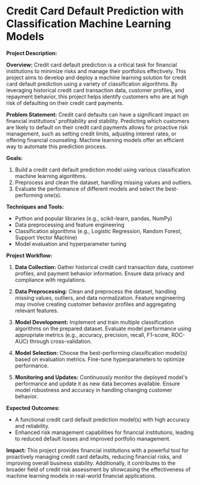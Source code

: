# Credit Card Default Prediction with Classification Machine Learning Models

**Project Description:**

**Overview:**
Credit card default prediction is a critical task for financial institutions to minimize risks and manage their portfolios effectively. 
This project aims to develop and deploy a machine learning solution for credit card default prediction using a variety of classification algorithms. 
By leveraging historical credit card transaction data, customer profiles, and repayment behavior, this project helps identify customers who are at high risk of defaulting on their credit card payments.

**Problem Statement:**
Credit card defaults can have a significant impact on financial institutions' profitability and stability. 
Predicting which customers are likely to default on their credit card payments allows for proactive risk management, such as setting credit limits, adjusting interest rates, or offering financial counseling. 
Machine learning models offer an efficient way to automate this prediction process.

**Goals:**
1. Build a credit card default prediction model using various classification machine learning algorithms.
2. Preprocess and clean the dataset, handling missing values and outliers.
3. Evaluate the performance of different models and select the best-performing one(s).

**Techniques and Tools:**
- Python and popular libraries (e.g., scikit-learn, pandas, NumPy)
- Data preprocessing and feature engineering
- Classification algorithms (e.g., Logistic Regression, Random Forest, Support Vector Machine)
- Model evaluation and hyperparameter tuning

**Project Workflow:**

1. **Data Collection:** Gather historical credit card transaction data, customer profiles, and payment behavior information. Ensure data privacy and compliance with regulations.

2. **Data Preprocessing:** Clean and preprocess the dataset, handling missing values, outliers, and data normalization. Feature engineering may involve creating customer behavior profiles and aggregating relevant features.

3. **Model Development:** Implement and train multiple classification algorithms on the prepared dataset. Evaluate model performance using appropriate metrics (e.g., accuracy, precision, recall, F1-score, ROC-AUC) through cross-validation.

4. **Model Selection:** Choose the best-performing classification model(s) based on evaluation metrics. Fine-tune hyperparameters to optimize performance.

5. **Monitoring and Updates:** Continuously monitor the deployed model's performance and update it as new data becomes available. Ensure model robustness and accuracy in handling changing customer behavior.

**Expected Outcomes:**
- A functional credit card default prediction model(s) with high accuracy and reliability.
- Enhanced risk management capabilities for financial institutions, leading to reduced default losses and improved portfolio management.

**Impact:**
This project provides financial institutions with a powerful tool for proactively managing credit card defaults, reducing financial risks, and improving overall business stability. 
Additionally, it contributes to the broader field of credit risk assessment by showcasing the effectiveness of machine learning models in real-world financial applications.
